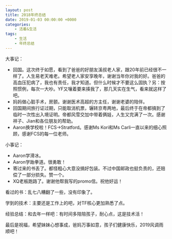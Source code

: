```yaml
---
layout: post
title: 2018年终总结
date: 2019-01-03 00:00:00 +0000
categories:
    - 活着&生活
tags:
    - 生活
    - 年终总结
---
```


大事记：

- 回国。这次终于如愿，看到了爸爸的好朋友溪叔老人家，跟20年前已经很不一样了。人生易老天难老。希望老人家安享晚年，谢谢当年你对我的好。爸爸的高血压犯病了，我也有责任，我才知道。但什么时候才不要这么固执？另：按照惯例，每次一大吵。YF又嚷着要来揍我了，那几天实在生气，看来就这样了吧。
- 妈妈做心脏手术，房颤。谢谢医术高超的方主任，谢谢老婆的陪伴。
- 回国期间旅行证过期，只能取消机票，辗转京粤两地，最后终于在帝都搞到了临时一次性出入境证明。帝都风雪交加中带着俩娃，人生又完满了一次。感谢祥子、Jian和各位朋友的帮助。
- Aaron换学校啦！FCS->Stratford。感谢Ms Kori和Ms Carli一直以来的细心照顾，感谢FCS的每一位老师。

小事记：

- Aaron学滑冰。
- Aaron学跆拳道。很勇敢！
- 寄过来的书丢了。都怪粗心大意没搞好包装。不过中国邮政也挺负责的，还赔偿了一部分损失。赞一个。
- XQ老板跑路了。谢谢他帮我写的promo信。祝他好运！

看过的书：乱七八糟翻了一些，没有印象了。

学到的技术：主要还是工作上的吧，对TF核心更加熟悉了点。

经验总结：和去年一样吧：有时间多陪陪孩子，耐心点，这是技术活！

最后是祝福，希望妹妹心想事成，爸妈万事如意，孩子们健康快乐，2019风调雨顺吧！

